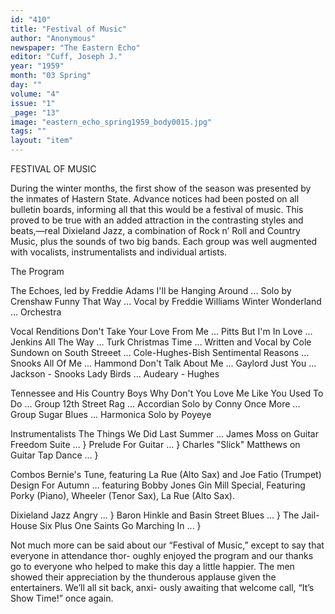 ```yaml
---
id: "410"
title: "Festival of Music"
author: "Anonymous"
newspaper: "The Eastern Echo"
editor: "Cuff, Joseph J."
year: "1959"
month: "03 Spring"
day: ""
volume: "4"
issue: "1"
_page: "13"
image: "eastern_echo_spring1959_body0015.jpg"
tags: ""
layout: "item"
---
```

FESTIVAL OF MUSIC

During the winter months, the first show of the season was presented by the inmates of Hastern State.
Advance notices had been posted on all bulletin boards, informing all that this would be a festival of music.
This proved to be true with an added attraction in the contrasting styles and beats,—real Dixieland Jazz, a
combination of Rock n’ Roll and Country Music, plus the sounds of two big bands. Each group was well
augmented with vocalists, instrumentalists and individual artists.

The Program

The Echoes, led by Freddie Adams
     I'll be Hanging Around ... Solo by Crenshaw
     Funny That Way ... Vocal by Freddie Williams
     Winter Wonderland ... Orchestra

Vocal Renditions
     Don't Take Your Love From Me ... Pitts
     But I'm In Love ... Jenkins
     All The Way ... Turk
     Christmas Time ... Written and Vocal by Cole
     Sundown on South Streeet ... Cole-Hughes-Bish
     Sentimental Reasons ... Snooks
     All Of Me ... Hammond
     Don't Talk About Me ... Gaylord
     Just You ... Jackson - Snooks
     Lady Birds ... Audeary - Hughes

Tennessee and His Country Boys
     Why Don't You Love Me Like You Used To Do ... Group
     12th Street Rag ... Accordian Solo by Conny
     Once More ... Group
     Sugar Blues ... Harmonica Solo by Poyeye

Instrumentalists
     The Things We Did Last Summer ... James Moss on Guitar
     Freedom Suite ... }
     Prelude For Guitar ... } Charles "Slick" Matthews on Guitar
     Tap Dance ... }

Combos
     Bernie's Tune, featuring La Rue (Alto Sax) and Joe Fatio (Trumpet)
     Design For Autumn ... featuring Bobby Jones
     Gin Mill Special, Featuring Porky (Piano), Wheeler (Tenor Sax),
                                                  La Rue (Alto Sax).

Dixieland Jazz
     Angry ... }               Baron Hinkle and
     Basin Street Blues ... }  The Jail-House Six Plus One
     Saints Go Marching In ... } 

Not much more can be said about our “Festival of Music,” except to say that everyone in attendance thor-
oughly enjoyed the program and our thanks go to everyone who helped to make this day a little happier. The
men showed their appreciation by the thunderous applause given the entertainers. We’ll all sit back, anxi-
ously awaiting that welcome call, “It’s Show Time!” once again.
